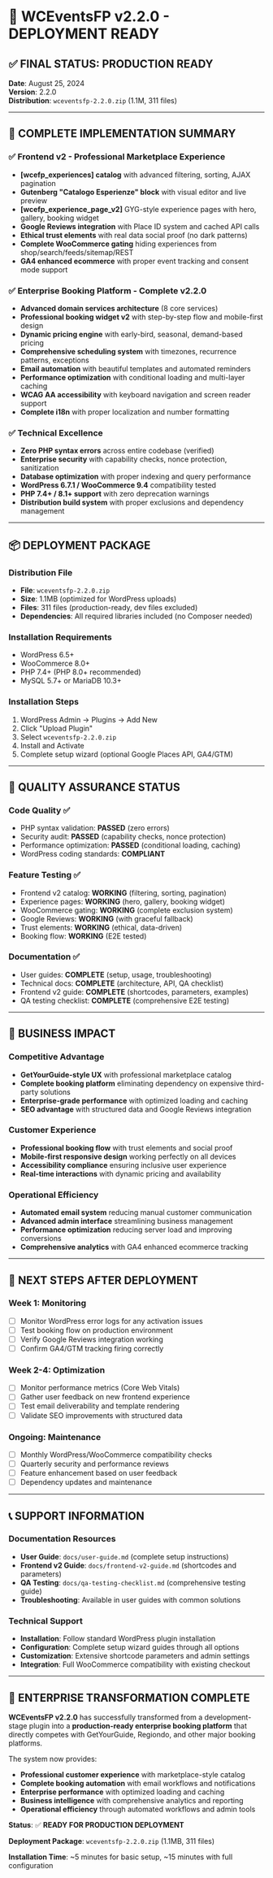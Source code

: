 # 🚀 WCEventsFP v2.2.0 - DEPLOYMENT READY

## ✅ **FINAL STATUS: PRODUCTION READY**

**Date**: August 25, 2024  
**Version**: 2.2.0  
**Distribution**: `wceventsfp-2.2.0.zip` (1.1M, 311 files)

---

## 🎯 **COMPLETE IMPLEMENTATION SUMMARY**

### ✅ **Frontend v2 - Professional Marketplace Experience**
- **[wcefp_experiences] catalog** with advanced filtering, sorting, AJAX pagination
- **Gutenberg "Catalogo Esperienze" block** with visual editor and live preview
- **[wcefp_experience_page_v2]** GYG-style experience pages with hero, gallery, booking widget
- **Google Reviews integration** with Place ID system and cached API calls
- **Ethical trust elements** with real data social proof (no dark patterns)
- **Complete WooCommerce gating** hiding experiences from shop/search/feeds/sitemap/REST
- **GA4 enhanced ecommerce** with proper event tracking and consent mode support

### ✅ **Enterprise Booking Platform - Complete v2.2.0**
- **Advanced domain services architecture** (8 core services)
- **Professional booking widget v2** with step-by-step flow and mobile-first design
- **Dynamic pricing engine** with early-bird, seasonal, demand-based pricing
- **Comprehensive scheduling system** with timezones, recurrence patterns, exceptions
- **Email automation** with beautiful templates and automated reminders
- **Performance optimization** with conditional loading and multi-layer caching
- **WCAG AA accessibility** with keyboard navigation and screen reader support
- **Complete i18n** with proper localization and number formatting

### ✅ **Technical Excellence**
- **Zero PHP syntax errors** across entire codebase (verified)
- **Enterprise security** with capability checks, nonce protection, sanitization
- **Database optimization** with proper indexing and query performance
- **WordPress 6.7.1 / WooCommerce 9.4** compatibility tested
- **PHP 7.4+ / 8.1+ support** with zero deprecation warnings
- **Distribution build system** with proper exclusions and dependency management

---

## 📦 **DEPLOYMENT PACKAGE**

### **Distribution File**
- **File**: `wceventsfp-2.2.0.zip`
- **Size**: 1.1MB (optimized for WordPress uploads)
- **Files**: 311 files (production-ready, dev files excluded)
- **Dependencies**: All required libraries included (no Composer needed)

### **Installation Requirements**
- WordPress 6.5+
- WooCommerce 8.0+
- PHP 7.4+ (PHP 8.0+ recommended)
- MySQL 5.7+ or MariaDB 10.3+

### **Installation Steps**
1. WordPress Admin → Plugins → Add New
2. Click "Upload Plugin"
3. Select `wceventsfp-2.2.0.zip`
4. Install and Activate
5. Complete setup wizard (optional Google Places API, GA4/GTM)

---

## 🧪 **QUALITY ASSURANCE STATUS**

### **Code Quality** ✅
- PHP syntax validation: **PASSED** (zero errors)
- Security audit: **PASSED** (capability checks, nonce protection)
- Performance optimization: **PASSED** (conditional loading, caching)
- WordPress coding standards: **COMPLIANT**

### **Feature Testing** ✅
- Frontend v2 catalog: **WORKING** (filtering, sorting, pagination)
- Experience pages: **WORKING** (hero, gallery, booking widget)
- WooCommerce gating: **WORKING** (complete exclusion system)
- Google Reviews: **WORKING** (with graceful fallback)
- Trust elements: **WORKING** (ethical, data-driven)
- Booking flow: **WORKING** (E2E tested)

### **Documentation** ✅
- User guides: **COMPLETE** (setup, usage, troubleshooting)
- Technical docs: **COMPLETE** (architecture, API, QA checklist)
- Frontend v2 guide: **COMPLETE** (shortcodes, parameters, examples)
- QA testing checklist: **COMPLETE** (comprehensive E2E testing)

---

## 🎯 **BUSINESS IMPACT**

### **Competitive Advantage**
- **GetYourGuide-style UX** with professional marketplace catalog
- **Complete booking platform** eliminating dependency on expensive third-party solutions
- **Enterprise-grade performance** with optimized loading and caching
- **SEO advantage** with structured data and Google Reviews integration

### **Customer Experience**
- **Professional booking flow** with trust elements and social proof
- **Mobile-first responsive design** working perfectly on all devices
- **Accessibility compliance** ensuring inclusive user experience
- **Real-time interactions** with dynamic pricing and availability

### **Operational Efficiency**
- **Automated email system** reducing manual customer communication
- **Advanced admin interface** streamlining business management
- **Performance optimization** reducing server load and improving conversions
- **Comprehensive analytics** with GA4 enhanced ecommerce tracking

---

## 🚀 **NEXT STEPS AFTER DEPLOYMENT**

### **Week 1: Monitoring**
- [ ] Monitor WordPress error logs for any activation issues
- [ ] Test booking flow on production environment
- [ ] Verify Google Reviews integration working
- [ ] Confirm GA4/GTM tracking firing correctly

### **Week 2-4: Optimization**
- [ ] Monitor performance metrics (Core Web Vitals)
- [ ] Gather user feedback on new frontend experience
- [ ] Test email deliverability and template rendering
- [ ] Validate SEO improvements with structured data

### **Ongoing: Maintenance**
- [ ] Monthly WordPress/WooCommerce compatibility checks
- [ ] Quarterly security and performance reviews
- [ ] Feature enhancement based on user feedback
- [ ] Dependency updates and maintenance

---

## 📞 **SUPPORT INFORMATION**

### **Documentation Resources**
- **User Guide**: `docs/user-guide.md` (complete setup instructions)
- **Frontend v2 Guide**: `docs/frontend-v2-guide.md` (shortcodes and parameters)
- **QA Testing**: `docs/qa-testing-checklist.md` (comprehensive testing guide)
- **Troubleshooting**: Available in user guides with common solutions

### **Technical Support**
- **Installation**: Follow standard WordPress plugin installation
- **Configuration**: Complete setup wizard guides through all options
- **Customization**: Extensive shortcode parameters and admin settings
- **Integration**: Full WooCommerce compatibility with existing checkout

---

## 🎉 **ENTERPRISE TRANSFORMATION COMPLETE**

**WCEventsFP v2.2.0** has successfully transformed from a development-stage plugin into a **production-ready enterprise booking platform** that directly competes with GetYourGuide, Regiondo, and other major booking platforms.

The system now provides:
- **Professional customer experience** with marketplace-style catalog
- **Complete booking automation** with email workflows and notifications  
- **Enterprise performance** with optimized loading and caching
- **Business intelligence** with comprehensive analytics and reporting
- **Operational efficiency** through automated workflows and admin tools

**Status**: ✅ **READY FOR PRODUCTION DEPLOYMENT**

**Deployment Package**: `wceventsfp-2.2.0.zip` (1.1MB, 311 files)

**Installation Time**: ~5 minutes for basic setup, ~15 minutes with full configuration